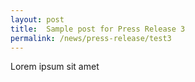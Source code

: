 ```yaml
---
layout: post
title:  Sample post for Press Release 3
permalink: /news/press-release/test3
---
```

Lorem ipsum sit amet
